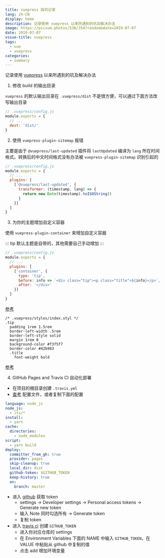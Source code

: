 ```yaml
---
title: vuepress 踩坑记录
lang: zh-CN
display: home
description: 记录使用 vuepress 以来所遇到的坑及解决办法
image: https://picsum.photos/536/354?random&date=2019-07-07
date: 2019-07-07
vssue-title: vuepress
tags:
  - vue
  - vuepress
categories:
  - summary
--- 
```


记录使用 [vuepress](https://v1.vuepress.vuejs.org) 以来所遇到的坑及解决办法

<!-- more -->

1. 修改 build 的输出目录

`vuepress` 的默认输出目录在 `.vuepress/dist` 不是很方便，可以通过下面方法改写输出目录

``` js
// .vuepress/config.js
module.exports = {
  // ...
  dest: 'dist/'
}
```

2. 使用 `vuepress-plugin-sitemap` 报错

主要是由于 `@vuepress/last-updated` 插件将 `lastUpdated` 编译为 `lang` 所在时间格式。转换后的中文时间格式没有办法被 `vuepress-plugin-sitemap` 识别引起的

``` js
// .vuepress/config.js
module.exports = {
  // ...
  plugins: [
    ['@vuepress/last-updated', {
      transformer: (timestamp, lang) => {
        return new Date(timestamp).toISOString()
      }
    }]
  ]
}
```

3. 为你的主题增加自定义容器

使用 `vuepress-plugin-container` 来增加自定义容器

::: tip
默认主题是自带的，其他需要自己手动增加
:::

``` js
// .vuepress/config.js
module.exports = {
  // ...
  plugins: [
    ['container', {
      type: 'tip',
      before: info => `<div class="tip"><p class="title">${info}</p>`,
      after: '</div>'
    }]
  ]
}
```
[参考](https://github.com/tolking/blog/blob/master/blog/.vuepress/config.js)
``` styl
/* .vuepress/styles/index.styl */
.tip
  padding 1rem 1.5rem
  border-left-width .5rem
  border-left-style solid
  margin 1rem 0
  background-color #f3f5f7
  border-color #42b983
  .title
    font-weight bold
```
[参考](https://github.com/tolking/blog/blob/master/blog/.vuepress/styles/index.styl)

4. GitHub Pages and Travis CI 自动化部署

- 在项目的根目录创建 `.travis.yml`
- [查考](https://docs.travis-ci.com/user/deployment/pages/) 配置文件，或者复制下面的配置

``` yml
language: node_js
node_js:
  - lts/*
install:
  - yarn
cache:
  directories:
    - node_modules
script:
  - yarn build
deploy:
  committer_from_gh: true
  provider: pages
  skip-cleanup: true
  local_dir: dist
  github-token: $GITHUB_TOKEN
  keep-history: true
  on:
    branch: master
```

- 进入 [github](https://github.com) 获取 token 
  + settings -> Developer settings -> Personal access tokens -> Generate new token
  + 输入 Note 同时勾选所有 -> Generate token
  + 复制 token
- 进入 [travis ci](https://travis-ci.org) 创建 `GITHUB_TOKEN`
  + 进入你对应仓库的 settings
  + 在 Environment Variables 下面的 NAME 中输入 `GITHUB_TOKEN`，在 VALUE 中粘贴从 github 中复制的值
  + 点击 add 增加环境变量
